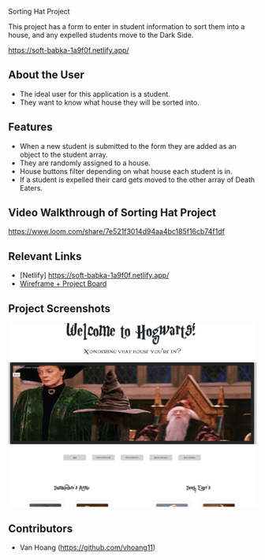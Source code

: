 Sorting Hat Project

This project has a form to enter in student information to sort them into a house, and any expelled students move to the Dark Side.

https://soft-babka-1a9f0f.netlify.app/

## About the User 
- The ideal user for this application is a student.
- They want to know what house they will be sorted into.

## Features 
- When a new student is submitted to the form they are added as an object to the student array.
- They are randomly assigned to a house.
- House buttons filter depending on what house each student is in.
- If a student is expelled their card gets moved to the other array of Death Eaters.

## Video Walkthrough of Sorting Hat Project
https://www.loom.com/share/7e521f3014d94aa4bc185f16cb74f1df

## Relevant Links <!-- Link to all the things that are required outside of the ones that have their own section -->
- [Netlify] https://soft-babka-1a9f0f.netlify.app/
- [Wireframe + Project Board](https://docs.google.com/presentation/d/1S9zR4qWtY-phIwWgEv_HBgBGZpaKF44fpS9WiK2_qFQ/edit#slide=id.g14de1b60d77_0_0)


## Project Screenshots 

<img width="1148" alt="screenshott" src="sortinghatproject.png">

## Contributors
- Van Hoang (https://github.com/vhoang11)

